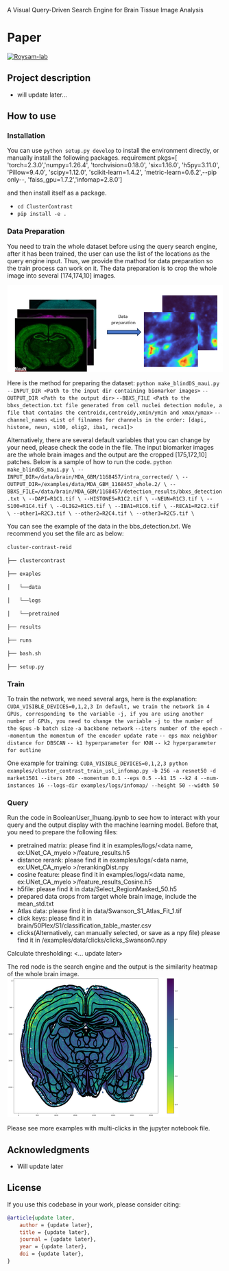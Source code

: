 A Visual Query-Driven Search Engine for Brain Tissue Image Analysis

# Paper

[![Roysam-lab](https://avatars.githubusercontent.com/u/14843238?v=4)](https://https://github.com/RoysamLab)

## Project description

- will update later...

## How to use

### Installation

You can use `python setup.py develop` to install the environment directly, or manually install the following packages.
requirement pkgs=[
    'torch=2.3.0','numpy=1.26.4',  'torchvision=0.18.0',
    'six=1.16.0', 'h5py=3.11.0', 'Pillow=9.4.0', 'scipy=1.12.0',
    'scikit-learn=1.4.2', 'metric-learn=0.6.2',--pip only--, 'faiss_gpu=1.7.2','infomap=2.8.0']

and then install itself as a package.

* `cd ClusterContrast`
* `pip install -e .`

### Data Preparation

You need to train the whole dataset before using the query search engine, after it has been trained, the user can use the list of the locations as the query engine input. 
Thus, we provide the mathod for data preparation so the train process can work on it.
The data preparation is to crop the whole image into several [174,174,10] images.

![image info](examples/showcase/preparation.png)

Here is the method for preparing the dataset:
`python make_blindDS_maui.py`
`--INPUT_DIR <Path to the input dir containing biomarker images>`
`--OUTPUT_DIR <Path to the output dir>`
`--BBXS_FILE <Path to the bbxs_detection.txt file generated from cell nuclei detection module, a file that contains the centroidx,centroidy,xmin/ymin and xmax/ymax>`
`--channel_names <List of filnames for channels in the order: [dapi, histone, neun, s100, olig2, iba1, reca1]>`

Alternatively, there are several default variables that you can change by your need, please check the code in the file.
The input biomarker images are the whole brain images and the output are the cropped [175,172,10] patches.
Below is a sample of how to run the code.
`python make_blindDS_maui.py \ --INPUT_DIR=/data/brain/MDA_GBM/1168457/intra_corrected/ \ --OUTPUT_DIR=/examples/data/MDA_GBM_1168457_whole.2/ \ --BBXS_FILE=/data/brain/MDA_GBM/1168457/detection_results/bbxs_detection.txt \ --DAPI=R1C1.tif \ --HISTONES=R1C2.tif \ --NEUN=R1C3.tif \ --S100=R1C4.tif \ --OLIG2=R1C5.tif \ --IBA1=R1C6.tif \ --RECA1=R2C2.tif \ --other1=R2C3.tif \ --other2=R2C4.tif \ --other3=R2C5.tif \ `

You can see the example of the data in the bbs_detection.txt.
We recommend you set the file arc as below:

`cluster-contrast-reid`

`├── clustercontrast` 

`├── exaples` 

`│   └──data `

`│   └──logs`

`│   └──pretrained `

`├── results` 

`├── runs` 

`├── bash.sh`

`├── setup.py`

### Train

To train the network, we need several args, here is the explanation:
`CUDA_VISIBLE_DEVICES=0,1,2,3 In default, we train the network in 4 GPUs, corresponding to the variable -j, if you are using another number of GPUs, you need to change the variable -j to the number of the Gpus`
`-b batch size`
`-a backbone network`
`--iters number of the epoch`
`--momentum the momentum of the encoder update rate`
`-- eps max neighbor distance for DBSCAN`
`-- k1 hyperparameter for KNN`
`-- k2 hyperparameter for outline`

One example for training:
`CUDA_VISIBLE_DEVICES=0,1,2,3 python examples/cluster_contrast_train_usl_infomap.py -b 256 -a resnet50 -d market1501 --iters 200 --momentum 0.1 --eps 0.5 --k1 15 --k2 4 --num-instances 16 --logs-dir examples/logs/infomap/ --height 50 --width 50`

### Query

Run the code in BooleanUser_lhuang.ipynb to see how to interact with your query and the output display with the machine learning model. Before that, you need to prepare the following files:

* pretrained matrix: please find it in examples/logs/<data name, ex:UNet_CA_myelo >/feature_results.h5
* distance rerank: please find it in examples/logs/<data name, ex:UNet_CA_myelo >/rerankingDist.npy
* cosine feature: please find it in examples/logs/<data name, ex:UNet_CA_myelo >/feature_results_Cosine.h5
* h5file: please find it in data/Select_RegionMasked_50.h5
* prepared data crops from target whole brain image, include the mean_std.txt
* Atlas data: please find it in data/Swanson_S1_Atlas_Fit_1.tif
* click keys: please find it in brain/50Plex/S1/classification_table_master.csv
* clicks(Alternatively, can manually selected, or save as a npy file) please find it in /examples/data/clicks/clicks_Swanson0.npy

Calculate thresholding:
<... update later>

The red node is the search engine and the output is the similarity heatmap of the whole brain image. 
<img src="examples/showcase/output11.png" width="400">

Please see more examples with multi-clicks in the jupyter notebook file.
## Acknowledgments

* Will update later

## License

If you use this codebase in your work, please consider citing:

```bibtex
@article{update later,
    author = {update later},
    title = {update later},
    journal = {update later},
    year = {update later},
    doi = {update later},
}
```
